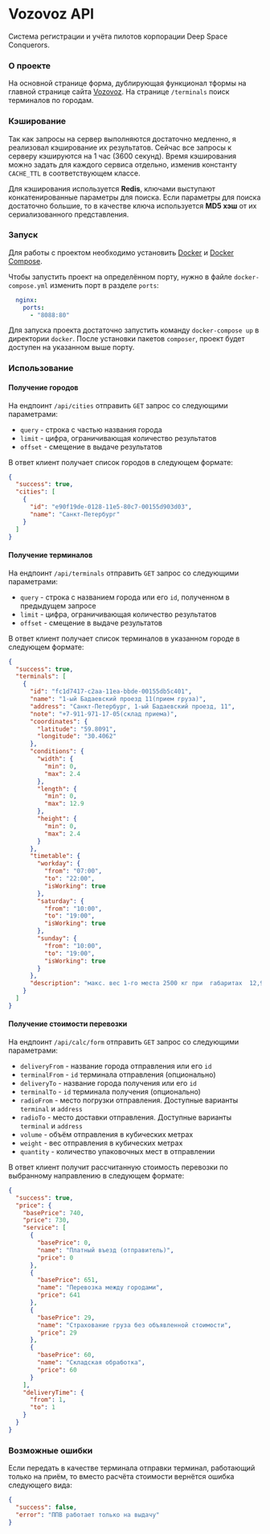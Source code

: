 # Vozovoz API

Система регистрации и учёта пилотов корпорации Deep Space Conquerors.

### О проекте

На основной странице форма, дублирующая функционал тформы на главной странице сайта [Vozovoz](https://vozovoz.ru/).
На странице `/terminals` поиск терминалов по городам.

### Кэширование

Так как запросы на сервер выполняются достаточно медленно, я реализовал кэширование их результатов.
Сейчас все запросы к серверу кэшируются на 1 час (3600 секунд).
Время кэширования можно задать для каждого сервиса отдельно, изменив константу `CACHE_TTL` в соответствующем классе.

Для кэширования используется **Redis**, ключами выступают конкатенированные параметры для поиска.
Если параметры для поиска достаточно большие, то в качестве ключа используется **MD5 хэш** от их сериализованного
представления.

### Запуск

Для работы с проектом необходимо установить [Docker](https://docs.docker.com/get-docker/)
и [Docker Compose](https://docs.docker.com/compose/install/).

Чтобы запустить проект на определённом порту, нужно в файле `docker-compose.yml` изменить порт в разделе `ports`:

```yaml
  nginx:
    ports:
      - "8088:80"
```

Для запуска проекта достаточно запустить команду `docker-compose up` в директории `docker`.
После установки пакетов `composer`, проект будет доступен на указанном выше порту.

### Использование

#### Получение городов

На ендпоинт `/api/cities` отправить `GET` запрос со следующими параметрами:

- `query` - строка с частью названия города
- `limit` - цифра, ограничивающая количество результатов
- `offset` - смещение в выдаче результатов

В ответ клиент получает список городов в следующем формате:

```json
{
  "success": true,
  "cities": [
    {
      "id": "e90f19de-0128-11e5-80c7-00155d903d03",
      "name": "Санкт-Петербург"
    }
  ]
}
```

#### Получение терминалов

На ендпоинт `/api/terminals` отправить `GET` запрос со следующими параметрами:

- `query` - строка с названием города или его `id`, полученном в предыдущем запросе
- `limit` - цифра, ограничивающая количество результатов
- `offset` - смещение в выдаче результатов

В ответ клиент получает список терминалов в указанном городе в следующем формате:

```json
{
  "success": true,
  "terminals": [
    {
      "id": "fc1d7417-c2aa-11ea-bbde-00155db5c401",
      "name": "1-ый Бадаевский проезд 11(прием груза)",
      "address": "Санкт-Петербург, 1-ый Бадаевский проезд, 11",
      "note": "+7-911-971-17-05(склад приема)",
      "coordinates": {
        "latitude": "59.8091",
        "longitude": "30.4062"
      },
      "conditions": {
        "width": {
          "min": 0,
          "max": 2.4
        },
        "length": {
          "min": 0,
          "max": 12.9
        },
        "height": {
          "min": 0,
          "max": 2.4
        }
      },
      "timetable": {
        "workday": {
          "from": "07:00",
          "to": "22:00",
          "isWorking": true
        },
        "saturday": {
          "from": "10:00",
          "to": "19:00",
          "isWorking": true
        },
        "sunday": {
          "from": "10:00",
          "to": "19:00",
          "isWorking": true
        }
      },
      "description": "макс. вес 1-го места 2500 кг при  габаритах  12,9м * 2,4м * 2,4м"
    }
  ]
}
```

#### Получение стоимости перевозки

На ендпоинт `/api/calc/form` отправить `GET` запрос со следующими параметрами:

- `deliveryFrom` - название города отправления или его `id`
- `terminalFrom` - `id` терминала отправления (опционально)
- `deliveryTo` - название города получения или его `id`
- `terminalTo` - `id` терминала получения (опционально)
- `radioFrom` - место погрузки отправления. Доступные варианты `terminal` и `address`
- `radioTo` - место доставки отправления. Доступные варианты `terminal` и `address`
- `volume` - объём отправления в кубических метрах
- `weight` - вес отправления в кубических метрах
- `quantity` - количество упаковочных мест в отправлении

В ответ клиент получит рассчитанную стоимость перевозки по выбранному направлению в следующем формате:

```json
{
  "success": true,
  "price": {
    "basePrice": 740,
    "price": 730,
    "service": [
      {
        "basePrice": 0,
        "name": "Платный въезд (отправитель)",
        "price": 0
      },
      {
        "basePrice": 651,
        "name": "Перевозка между городами",
        "price": 641
      },
      {
        "basePrice": 29,
        "name": "Страхование груза без объявленной стоимости",
        "price": 29
      },
      {
        "basePrice": 60,
        "name": "Складская обработка",
        "price": 60
      }
    ],
    "deliveryTime": {
      "from": 1,
      "to": 1
    }
  }
}
```

### Возможные ошибки

Если передать в качестве терминала отправки терминал, работающий только на приём, то вместо расчёта стоимости вернётся
ошибка следующего вида:

```json
{
  "success": false,
  "error": "ППВ работает только на выдачу"
}
```
